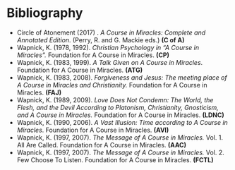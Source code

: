 # Bibliography


- Circle of Atonement  (2017) . <em>A Course in Miracles: Complete and Annotated Edition</em>. (Perry, R. and G. Mackie eds.)  <strong>(C of A)</strong>
- Wapnick, K. (1978, 1992). <em>Christian Psychology in “A Course in Miracles”.</em> Foundation for A Course in Miracles. <strong>(CP)</strong>
- Wapnick, K. (1983, 1999). <em>A Talk Given on A Course in Miracles</em>. Foundation for A Course in Miracles. <strong>(ATG)</strong>
- Wapnick, K. (1983, 2008). <em>Forgiveness and Jesus: The meeting place of A Course in Miracles and Christianity.</em> Foundation for A Course in Miracles. <strong>(FAJ)</strong>
- Wapnick, K. (1989, 2009). <em>Love Does Not Condemn: The World, the Flesh, and the Devil According to Platonism, Christianity, Gnosticism, and A Course in Miracles.</em> Foundation for A Course in Miracles. <strong>(LDNC)</strong>
- Wapnick, K. (1990, 2006). <em>A Vast Illusion: Time according to A Course in Miracles</em>. Foundation for A Course in Miracles. <strong>(AVI)</strong>
- Wapnick, K. (1997, 2007). <em>The Message of A Course in Miracles.</em> Vol. 1. All Are Called. Foundation for A Course in Miracles. <strong>(AAC)</strong>
- Wapnick, K. (1997, 2007). <em>The Message of A Course in Miracles.</em> Vol. 2. Few Choose To Listen. Foundation for A Course in Miracles. <strong>(FCTL)</strong>




